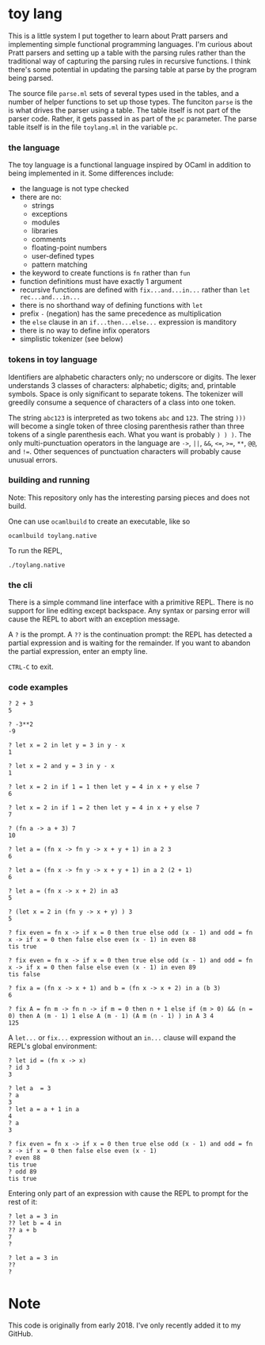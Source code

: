 # toy lang

This is a little system I put together to learn about Pratt parsers and implementing
simple functional programming languages.  I'm curious about Pratt parsers and setting up
a table with the parsing rules rather than the traditional way of capturing the parsing 
rules in recursive functions.  I think there's some potential in updating the parsing table
at parse by the program being parsed.

The source file `parse.ml` sets of several types used in the tables, and a number of
helper functions to set up those types.  The funciton `parse` is the is what drives the
parser using a table.  The table itself is not part of the parser code. Rather, it gets
passed in as part of the `pc` parameter.  The parse table itself is in the file `toylang.ml`
in the variable `pc`.

### the language

The toy language is a functional language inspired by OCaml in addition to being
implemented in it. Some differences include:
* the language is not type checked
* there are no:
  * strings
  * exceptions
  * modules
  * libraries
  * comments
  * floating-point numbers
  * user-defined types
  * pattern matching
* the keyword to create functions is `fn` rather than `fun`
* function definitions must have exactly 1 argument
* recursive functions are defined with `fix...and...in...` rather than `let
  rec...and...in...`
* there is no shorthand way of defining functions with `let`
* prefix `-` (negation) has the same precedence as multiplication
* the `else` clause in an `if...then...else...` expression is manditory
* there is no way to define infix operators
* simplistic tokenizer (see below)

### tokens in toy language

Identifiers are alphabetic characters only; no underscore or digits. The lexer understands
3 classes of characters: alphabetic; digits; and, printable symbols. Space is only
significant to separate tokens. The tokenizer will greedily consume a sequence of
characters of a class into one token.

The string `abc123` is interpreted as two tokens `abc` and `123`. The string `)))` will
become a single token of three closing parenthesis rather than three tokens of a single
parenthesis each. What you want is probably `) ) )`. The only multi-punctuation operators
in the language are `->`, `||`, `&&`, `<=`, `>=`, `**`, `@@`, and `!=`. Other sequences of
punctuation characters will probably cause unusual errors.

### building and running

Note: This repository only has the interesting parsing pieces and does not build.

One can use `ocamlbuild` to create an executable, like so

    ocamlbuild toylang.native

To run the REPL,

    ./toylang.native

### the cli

There is a simple command line interface with a primitive REPL. There is no support for
line editing except backspace. Any syntax or parsing error will cause the REPL to abort
with an exception message.

A `?` is the prompt. A `??` is the continuation prompt: the REPL has detected a partial
expression and is waiting for the remainder. If you want to abandon the partial
expression, enter an empty line.

`CTRL-C` to exit.

### code examples

    ? 2 + 3
    5

    ? -3**2
    -9

    ? let x = 2 in let y = 3 in y - x
    1

    ? let x = 2 and y = 3 in y - x
    1

    ? let x = 2 in if 1 = 1 then let y = 4 in x + y else 7
    6

    ? let x = 2 in if 1 = 2 then let y = 4 in x + y else 7
    7

    ? (fn a -> a + 3) 7
    10

    ? let a = (fn x -> fn y -> x + y + 1) in a 2 3
    6

    ? let a = (fn x -> fn y -> x + y + 1) in a 2 (2 + 1)
    6

    ? let a = (fn x -> x + 2) in a3
    5

    ? (let x = 2 in (fn y -> x + y) ) 3
    5

    ? fix even = fn x -> if x = 0 then true else odd (x - 1) and odd = fn x -> if x = 0 then false else even (x - 1) in even 88
    tis true

    ? fix even = fn x -> if x = 0 then true else odd (x - 1) and odd = fn x -> if x = 0 then false else even (x - 1) in even 89
    tis false
    
    ? fix a = (fn x -> x + 1) and b = (fn x -> x + 2) in a (b 3)
    6

    ? fix A = fn m -> fn n -> if m = 0 then n + 1 else if (m > 0) && (n = 0) then A (m - 1) 1 else A (m - 1) (A m (n - 1) ) in A 3 4
    125
    
A `let...` or `fix...` expression without an `in...` clause will expand the REPL's global
environment:

    ? let id = (fn x -> x)
    ? id 3
    3

    ? let a  = 3
    ? a
    3
    ? let a = a + 1 in a
    4
    ? a
    3

    ? fix even = fn x -> if x = 0 then true else odd (x - 1) and odd = fn x -> if x = 0 then false else even (x - 1)
    ? even 88
    tis true
    ? odd 89
    tis true

Entering only part of an expression with cause the REPL to prompt for the rest of it:

    ? let a = 3 in
    ?? let b = 4 in
    ?? a + b
    7
    ?
    
    ? let a = 3 in
    ?? 
    ? 


# Note
This code is originally from early 2018.  I've only recently added it to my GitHub.